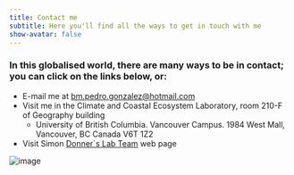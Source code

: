 ```yaml
---
title: Contact me
subtitle: Here you'll find all the ways to get in touch with me
show-avatar: false
---
```


### In this globalised world, there are many ways to be in contact; you can click on the links below, or:

* E-mail me at bm.pedro.gonzalez@hotmail.com
* Visit me in the Climate and Coastal Ecosystem Laboratory, room 210-F of Geography building
  * University of British Columbia. Vancouver Campus. 1984 West Mall, Vancouver, BC Canada V6T 1Z2 
* Visit Simon [Donner´s Lab Team](http://simondonner.com/lab-team/) web page 

![image](pgonzaleze.github.io/img/pgonzaleze.png?raw=true)


